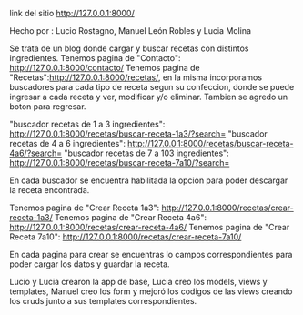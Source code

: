 link del sitio 
http://127.0.0.1:8000/

Hecho por :
Lucio Rostagno, Manuel León Robles y Lucia Molina

Se trata de un blog donde cargar y buscar recetas con distintos ingredientes.
Tenemos pagina de "Contacto": http://127.0.0.1:8000/contacto/
Tenemos pagina de "Recetas":http://127.0.0.1:8000/recetas/, en la misma incorporamos buscadores para cada tipo de receta segun su confeccion, donde se puede ingresar a cada receta y ver, modificar y/o eliminar. Tambien se agredo un boton para regresar.

"buscador recetas de 1 a 3 ingredientes": http://127.0.0.1:8000/recetas/buscar-receta-1a3/?search=
"buscador recetas de 4 a 6 ingredientes": http://127.0.0.1:8000/recetas/buscar-receta-4a6/?search=
"buscador recetas de 7 a 103 ingredientes": http://127.0.0.1:8000/recetas/buscar-receta-7a10/?search=

En cada buscador se encuentra habilitada la opcion para poder descargar la receta encontrada.

Tenemos pagina de "Crear Receta 1a3": http://127.0.0.1:8000/recetas/crear-receta-1a3/
Tenemos pagina de "Crear Receta 4a6": http://127.0.0.1:8000/recetas/crear-receta-4a6/
Tenemos pagina de "Crear Receta 7a10": http://127.0.0.1:8000/recetas/crear-receta-7a10/

En cada pagina para crear se encuentras lo campos correspondientes para poder cargar los datos y guardar la receta.

Lucio y Lucia crearon la app de base,
Lucia creo los models, views y templates, 
Manuel creo los form y mejoró los codigos de las views creando los cruds junto a sus templates correspondientes. 

